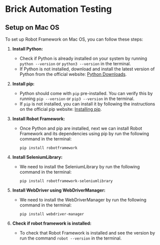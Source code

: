 # Brick Automation Testing

## Setup on Mac OS

To set up Robot Framework on Mac OS, you can follow these steps:

1. **Install Python:**
   - Check if Python is already installed on your system by running `python --version` or `python3 --version` in the terminal.
   - If Python is not installed, download and install the latest version of Python from the official website: [Python Downloads](https://www.python.org/downloads/).

2. **Install pip:**
   - Python should come with `pip` pre-installed. You can verify this by running `pip --version` or `pip3 --version` in the terminal.
   - If `pip` is not installed, you can install it by following the instructions on the official pip website: [Installing pip](https://pip.pypa.io/en/stable/installation/).

3. **Install Robot Framework:**
   - Once Python and pip are installed, next we can install Robot Framework and its dependencies using pip by run the following command in the terminal:
     ```
     pip install robotframework
     ```

4. **Install SeleniumLibrary:**
   - We need to install the SeleniumLibrary by run the following command in the terminal:
     ```
     pip install robotframework-seleniumlibrary
     ```

5. **Install WebDriver using WebDriverManager:**
   - We need to install the WebDriverManager by run the following command in the terminal:
     ```
     pip install webdriver-manager
     ```

6. **Check if robot framework is installed:**
   - To check that Robot Framework is installed and see the version by run the command `robot --version` in the terminal.
